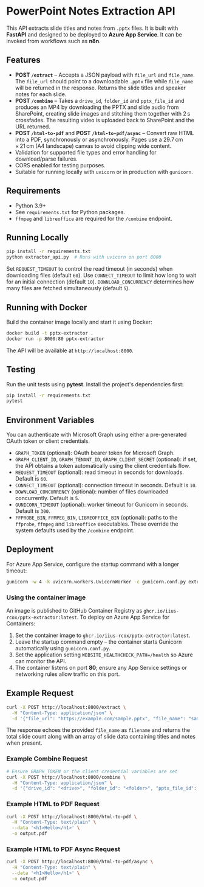 # PowerPoint Notes Extraction API

This API extracts slide titles and notes from `.pptx` files. It is built with **FastAPI** and designed to be deployed to **Azure App Service**. It can be invoked from workflows such as **n8n**.

## Features

- **POST `/extract`** – Accepts a JSON payload with `file_url` and `file_name`. The `file_url` should point to a downloadable `.pptx` file while `file_name` will be returned in the response. Returns the slide titles and speaker notes for each slide.
- **POST `/combine`** – Takes a `drive_id`, `folder_id` and `pptx_file_id` and produces an MP4 by downloading the PPTX and slide audio from SharePoint, creating slide images and stitching them together with 2 s crossfades. The resulting video is uploaded back to SharePoint and the URL returned.
- **POST `/html-to-pdf`** and **POST `/html-to-pdf/async`** – Convert raw HTML into a PDF, synchronously or asynchronously. Pages use a 29.7 cm × 21 cm (A4 landscape) canvas to avoid clipping wide content.
- Validation for supported file types and error handling for download/parse failures.
- CORS enabled for testing purposes.
- Suitable for running locally with `uvicorn` or in production with `gunicorn`.

## Requirements

- Python 3.9+
- See `requirements.txt` for Python packages.
- `ffmpeg` and `libreoffice` are required for the `/combine` endpoint.

## Running Locally

```bash
pip install -r requirements.txt
python extractor_api.py  # Runs with uvicorn on port 8000
```

Set `REQUEST_TIMEOUT` to control the read timeout (in seconds) when downloading files (default `60`).
Use `CONNECT_TIMEOUT` to limit how long to wait for an initial connection (default `10`).
`DOWNLOAD_CONCURRENCY` determines how many files are fetched simultaneously (default `5`).

## Running with Docker

Build the container image locally and start it using Docker:

```bash
docker build -t pptx-extractor .
docker run -p 8000:80 pptx-extractor
```

The API will be available at `http://localhost:8000`.
## Testing

Run the unit tests using **pytest**. Install the project's dependencies first:

```bash
pip install -r requirements.txt
pytest
```
## Environment Variables

You can authenticate with Microsoft Graph using either a pre-generated OAuth token or client credentials.

- `GRAPH_TOKEN` (optional): OAuth bearer token for Microsoft Graph.
- `GRAPH_CLIENT_ID`, `GRAPH_TENANT_ID`, `GRAPH_CLIENT_SECRET` (optional): if set, the API obtains a token automatically using the client credentials flow.
- `REQUEST_TIMEOUT` (optional): read timeout in seconds for downloads. Default is `60`.
- `CONNECT_TIMEOUT` (optional): connection timeout in seconds. Default is `10`.
- `DOWNLOAD_CONCURRENCY` (optional): number of files downloaded concurrently. Default is `5`.
- `GUNICORN_TIMEOUT` (optional): worker timeout for Gunicorn in seconds. Default is `300`.
- `FFPROBE_BIN`, `FFMPEG_BIN`, `LIBREOFFICE_BIN` (optional): paths to the
  `ffprobe`, `ffmpeg` and `libreoffice` executables. These override the
  system defaults used by the `/combine` endpoint.


## Deployment

For Azure App Service, configure the startup command with a longer timeout:

```bash
gunicorn -w 4 -k uvicorn.workers.UvicornWorker -c gunicorn.conf.py extractor_api:app
```

### Using the container image

An image is published to GitHub Container Registry as
`ghcr.io/iius-rcox/pptx-extractor:latest`. To deploy on Azure App Service for
Containers:

1. Set the container image to `ghcr.io/iius-rcox/pptx-extractor:latest`.
2. Leave the startup command empty – the container starts Gunicorn automatically using `gunicorn.conf.py`.
3. Set the application setting `WEBSITE_HEALTHCHECK_PATH=/health` so Azure can
   monitor the API.
4. The container listens on port **80**; ensure any App Service settings or networking rules allow traffic on this port.

## Example Request

```bash
curl -X POST http://localhost:8000/extract \
  -H "Content-Type: application/json" \
  -d '{"file_url": "https://example.com/sample.pptx", "file_name": "sample.pptx"}'
```

The response echoes the provided `file_name` as `filename` and returns the total slide count along with an array of slide data containing titles and notes when present.

### Example Combine Request

```bash
# Ensure GRAPH_TOKEN or the client credential variables are set
curl -X POST http://localhost:8000/combine \
  -H "Content-Type: application/json" \
  -d '{"drive_id": "<drive>", "folder_id": "<folder>", "pptx_file_id": "<id>"}'
```

### Example HTML to PDF Request

```bash
curl -X POST http://localhost:8000/html-to-pdf \
  -H "Content-Type: text/plain" \
  --data '<h1>Hello</h1>' \
  -o output.pdf
```

### Example HTML to PDF Async Request

```bash
curl -X POST http://localhost:8000/html-to-pdf/async \
  -H "Content-Type: text/plain" \
  --data '<h1>Hello</h1>' \
  -o output.pdf
```
